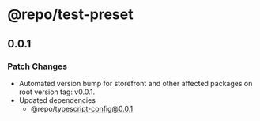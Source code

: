# @repo/test-preset

## 0.0.1

### Patch Changes

- Automated version bump for storefront and other affected packages on root version tag: v0.0.1.
- Updated dependencies
  - @repo/typescript-config@0.0.1
